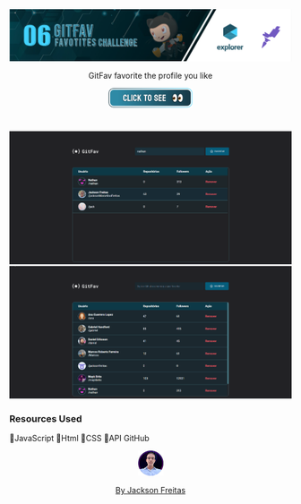 <img src="./assets/template_capa_readme.png"/>

<p align="center">
    <span>GitFav</span>
    <span>favorite the profile you like</span>
</p>

<p align="center">
    <a href="https://jacksonmarcelinofreitas.github.io/Git_Fav/">
        <img width="150px" src="https://github.com/jacksonMarcelinoFreitas/Focus_Timer_Challenge/blob/master/assets/button_to_see.png" alt="Button to see the project">    
    </a>
</p>

#
<img width=1080 src="./assets/project1.gif"/>
<img width=1080 src="./assets/project2.gif"/>

### Resources Used
🔸JavaScript 
🔸Html
🔸CSS
🔸API GitHub

<div class="container" align="center">
    <a href="https://github.com/jacksonMarcelinoFreitas" style="display: inline_block">
        <img width="45px" src="https://github.com/jacksonMarcelinoFreitas/CRUD_PHP/raw/master/assets/Perfil%20Readme.png" alt="imagem de Jackson Freitas">
        <p>By Jackson Freitas</p>
    </a>
</div>



